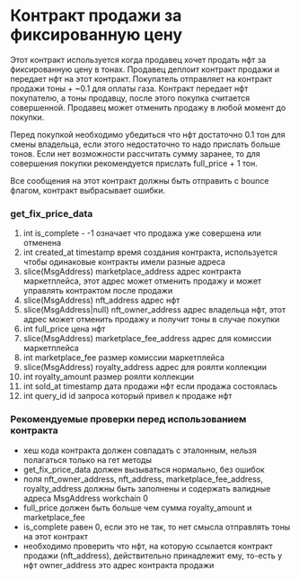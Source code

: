 
# Контракт продажи за фиксированную цену

Этот контракт используется когда продавец хочет продать нфт за фиксированную цену в тонах. Продавец деплоит контракт
продажи и передает нфт на этот контракт. Покупатель отправляет на контракт продажи тоны + ~0.1 для оплаты газа.
Контракт передает нфт покупателю, а тоны продавцу, после этого покупка считается совершенной. Продавец может отменить продажу
в любой момент до покупки.

Перед покупкой необходимо убедиться что нфт достаточно 0.1 тон для смены владельца, если этого недостаточно то надо прислать
больше тонов. Если нет возможности рассчитать сумму заранее, то для совершения покупки рекомендуется прислать full_price + 1 тон.

Все сообщения на этот контракт должны быть отправить с bounce флагом, контракт выбрасывает ошибки.

### get_fix_price_data
1. int is_complete - -1 означает что продажа уже совершена или отменена 
2. int created_at timestamp время создания контракта, используется чтобы одинаковые контракты имели разные адреса
3. slice(MsgAddress) marketplace_address адрес контракта маркетплейса, этот адрес может отменить продажу и может управлять контрактом после продажи
4. slice(MsgAddress) nft_address адрес нфт
5. slice(MsgAddress|null) nft_owner_address адрес владельца нфт, этот адрес может отменить продажу и получит тоны в случае покупки
6. int full_price цена нфт
7. slice(MsgAddress) marketplace_fee_address адрес для комиссии маркетплейса
8. int marketplace_fee размер комиссии маркетплейса
9. slice(MsgAddress) royalty_address адрес для роялти коллекции
10. int royalty_amount размер роялти коллекции
11. int sold_at timestamp дата продажи нфт если продажа состоялась
12. int query_id id запроса который привел к продаже нфт

### Рекомендуемые проверки перед использованием контракта

- хеш кода контракта должен совпадать с эталонным, нельзя полагаться только на гет методы
- get_fix_price_data должен вызываться нормально, без ошибок
- поля nft_owner_address, nft_address, marketplace_fee_address, royalty_address должны быть заполнены и содержать валидные адреса MsgAddress workchain 0
- full_price должен быть больше чем сумма royalty_amount и marketplace_fee
- is_complete равен 0, если это не так, то нет смысла отправлять тоны на этот контракт
- необходимо проверить что нфт, на которую ссылается контракт продажи (nft_address), действительно принадлежит ему, то-есть у нфт owner_address это адрес контракта продажи
